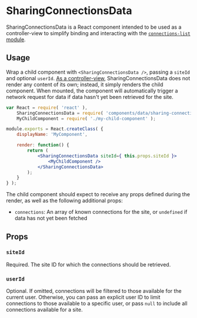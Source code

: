 SharingConnectionsData
======================

SharingConnectionsData is a React component intended to be used as a controller-view to simplify binding and interacting with the [`connections-list` module](../../../lib/connections-list/).

## Usage

Wrap a child component with `<SharingConnectionsData />`, passing a `siteId` and optional `userId`. [As a controller-view](https://facebook.github.io/flux/docs/overview.html#views-and-controller-views), SharingConnectionsData does not render any content of its own; instead, it simply renders the child component. When mounted, the component will automatically trigger a network request for data if data hasn't yet been retrieved for the site.

```jsx
var React = require( 'react' ),
	SharingConnectionsData = require( 'components/data/sharing-connections-data' ),
	MyChildComponent = require( './my-child-component' );

module.exports = React.createClass( {
	displayName: 'MyComponent',

	render: function() {
		return (
			<SharingConnectionsData siteId={ this.props.siteId }>
				<MyChildComponent />
			</SharingConnectionsData>
		);
	}
} );
```

The child component should expect to receive any props defined during the render, as well as the following additional props:

- `connections`: An array of known connections for the site, or `undefined` if data has not yet been fetched

## Props

### `siteId`

Required. The site ID for which the connections should be retrieved.

### `userId`

Optional. If omitted, connections will be filtered to those available for the current user. Otherwise, you can pass an explicit user ID to limit connections to those available to a specific user, or pass `null` to include all connections available for a site.
